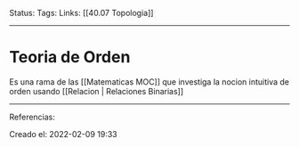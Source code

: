 Status:
Tags: 
Links: [[40.07 Topologia]]
___
# Teoria de Orden
Es una rama de las [[Matematicas MOC]] que investiga la nocion intuitiva de orden usando [[Relacion | Relaciones Binarias]]
___
Referencias:

Creado el: 2022-02-09 19:33
